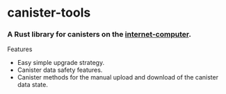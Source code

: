 #  canister-tools

### A Rust library for canisters on the [internet-computer](https://internet-computer.org). 

Features
* Easy simple upgrade strategy.
* Canister data safety features.
* Canister methods for the manual upload and download of the canister data state. 